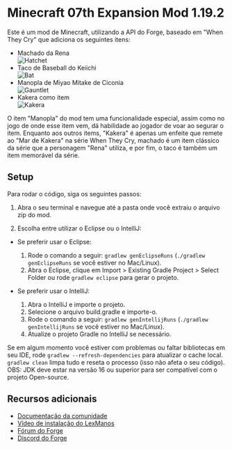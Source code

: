 # Minecraft 07th Expansion Mod 1.19.2

Este é um mod de Minecraft, utilizando a API do Forge, baseado em "When They Cry" que adiciona os seguintes itens:

- Machado da Rena<br>
![Hatchet](https://i.imgur.com/aYty1wo.png)
- Taco de Baseball do Keiichi<br>
![Bat](https://i.imgur.com/HBizieJ.png)
- Manopla de Miyao Mitake de Ciconia<br>
![Gauntlet](https://i.imgur.com/zgJaNSg.png)
- Kakera como item<br>
![Kakera](https://i.imgur.com/BLpeNBt.png)

O item "Manopla" do mod tem uma funcionalidade especial, assim como no jogo de onde esse item vem, dá habilidade ao jogador de voar ao segurar o item. Enquanto aos outros items, "Kakera" é apenas um enfeite que remete ao "Mar de Kakera" na série When They Cry, machado é um item clássico da série que a personagem "Rena" utiliza, e por fim, o taco é também um item memorável da série.

## Setup

Para rodar o código, siga os seguintes passos:

1. Abra o seu terminal e navegue até a pasta onde você extraiu o arquivo zip do mod.

2. Escolha entre utilizar o Eclipse ou o IntelliJ:

  - Se preferir usar o Eclipse:
    1. Rode o comando a seguir: `gradlew genEclipseRuns` (`./gradlew genEclipseRuns` se você estiver no Mac/Linux).
    2. Abra o Eclipse, clique em Import > Existing Gradle Project > Select Folder ou rode `gradlew eclipse` para gerar o projeto.

  - Se preferir usar o IntelliJ:
    1. Abra o IntelliJ e importe o projeto.
    2. Selecione o arquivo build.gradle e importe-o.
    3. Rode o comando a seguir: `gradlew genIntellijRuns` (`./gradlew genIntellijRuns` se você estiver no Mac/Linux).
    4. Atualize o projeto Gradle no IntelliJ se necessário.

Se em algum momento você estiver com problemas ou faltar bibliotecas em seu IDE, rode `gradlew --refresh-dependencies` para atualizar o cache local. `gradlew clean` limpa tudo e reseta o processo (isso não afeta o seu código).
OBS: JDK deve estar na versão 16 ou superior para ser compatível com o projeto Open-source.

## Recursos adicionais

- [Documentação da comunidade](https://mcforge.readthedocs.io/en/latest/gettingstarted/)
- [Vídeo de instalação do LexManos](https://www.youtube.com/watch?v=8VEdtQLuLO0)
- [Fórum do Forge](https://forums.minecraftforge.net/)
- [Discord do Forge](https://discord.gg/UvedJ9m)
